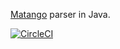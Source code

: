 [Matango][] parser in Java.

[![CircleCI](https://circleci.com/gh/kt3k/java-matango.svg?style=svg)](https://circleci.com/gh/kt3k/java-matango)

[matango]: https://github.com/kt3k/matango
